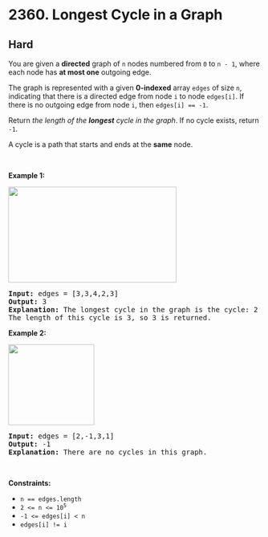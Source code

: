 # 2360. Longest Cycle in a Graph
## Hard
<p>You are given a <strong>directed</strong> graph of <code>n</code> nodes numbered from <code>0</code> to <code>n - 1</code>, where each node has <strong>at most one</strong> outgoing edge.</p>

<p>The graph is represented with a given <strong>0-indexed</strong> array <code>edges</code> of size <code>n</code>, indicating that there is a directed edge from node <code>i</code> to node <code>edges[i]</code>. If there is no outgoing edge from node <code>i</code>, then <code>edges[i] == -1</code>.</p>

<p>Return <em>the length of the <strong>longest</strong> cycle in the graph</em>. If no cycle exists, return <code>-1</code>.</p>

<p>A cycle is a path that starts and ends at the <strong>same</strong> node.</p>

<p>&nbsp;</p>
<p><strong class="example">Example 1:</strong></p>
<img alt="" src="https://assets.leetcode.com/uploads/2022/06/08/graph4drawio-5.png" style="width: 335px; height: 191px;">
<pre><strong>Input:</strong> edges = [3,3,4,2,3]
<strong>Output:</strong> 3
<strong>Explanation:</strong> The longest cycle in the graph is the cycle: 2 -&gt; 4 -&gt; 3 -&gt; 2.
The length of this cycle is 3, so 3 is returned.
</pre>

<p><strong class="example">Example 2:</strong></p>
<img alt="" src="https://assets.leetcode.com/uploads/2022/06/07/graph4drawio-1.png" style="width: 171px; height: 161px;">
<pre><strong>Input:</strong> edges = [2,-1,3,1]
<strong>Output:</strong> -1
<strong>Explanation:</strong> There are no cycles in this graph.
</pre>

<p>&nbsp;</p>
<p><strong>Constraints:</strong></p>

<ul>
	<li><code>n == edges.length</code></li>
	<li><code>2 &lt;= n &lt;= 10<sup>5</sup></code></li>
	<li><code>-1 &lt;= edges[i] &lt; n</code></li>
	<li><code>edges[i] != i</code></li>
</ul>
